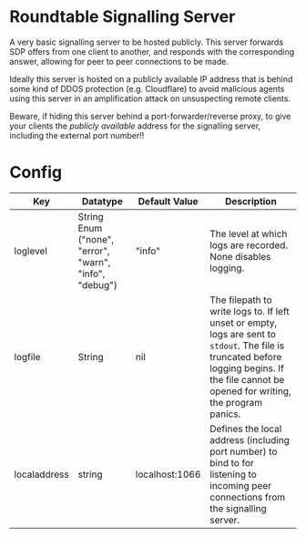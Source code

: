 # Roundtable Signalling Server

A very basic signalling server to be hosted publicly. This server forwards SDP offers from one client to another, and responds with the corresponding answer, allowing for peer to peer connections to be made.

Ideally this server is hosted on a publicly available IP address that is behind some kind of DDOS protection (e.g. Cloudflare) to avoid malicious agents using this server in an amplification attack on unsuspecting remote clients.

Beware, if hiding this server behind a port-forwarder/reverse proxy, to give your clients the *publicly available* address for the signalling server, including the external port number!!

# Config

| Key | Datatype    | Default Value | Description   |
| --- | ---         | ---           | ---           |
| loglevel | String Enum ("none", "error", "warn", "info", "debug") | "info" | The level at which logs are recorded. None disables logging. |
| logfile | String | nil | The filepath to write logs to. If left unset or empty, logs are sent to `stdout`. The file is truncated before logging begins. If the file cannot be opened for writing, the program panics. |
| localaddress | string | localhost:1066 | Defines the local address (including port number) to bind to for listening to incoming peer connections from the signalling server. |